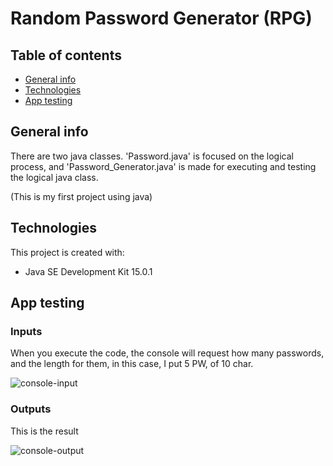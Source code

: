 # Random Password Generator (RPG)

## Table of contents
* [General info](#general-info)
* [Technologies](#technologies)
* [App testing](#app-testing)

## General info 
There are two java classes. 'Password.java' is focused on the logical process, and 'Password_Generator.java' is made for executing and testing the logical java class.

(This is my first project using java)

## Technologies
This project is created with:
* Java SE Development Kit 15.0.1 

## App testing
### Inputs
When you execute the code, the console will request how many passwords, and the length for them, in this case, I put 5 PW, of 10 char.

![console-input](https://i.imgur.com/QgwnYxD.png) 
### Outputs
This is the result

![console-output](https://i.imgur.com/WHclUL2.png)